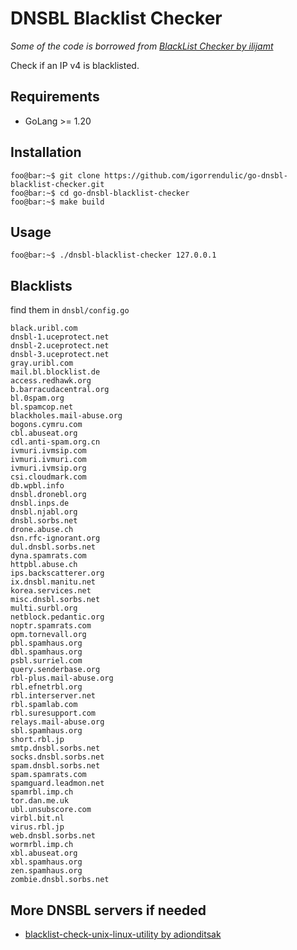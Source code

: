 # DNSBL Blacklist Checker

*Some of the code is borrowed from [BlackList Checker by ilijamt](https://github.com/ilijamt/blacklist-checker)*

Check if an IP v4 is blacklisted. 

## Requirements

- GoLang >= 1.20

## Installation

```console
foo@bar:~$ git clone https://github.com/igorrendulic/go-dnsbl-blacklist-checker.git
foo@bar:~$ cd go-dnsbl-blacklist-checker
foo@bar:~$ make build
```

## Usage

```console
foo@bar:~$ ./dnsbl-blacklist-checker 127.0.0.1
```

## Blacklists

find them in `dnsbl/config.go`

```
black.uribl.com
dnsbl-1.uceprotect.net
dnsbl-2.uceprotect.net
dnsbl-3.uceprotect.net
gray.uribl.com
mail.bl.blocklist.de
access.redhawk.org
b.barracudacentral.org
bl.0spam.org 
bl.spamcop.net
blackholes.mail-abuse.org
bogons.cymru.com
cbl.abuseat.org
cdl.anti-spam.org.cn
ivmuri.ivmsip.com
ivmuri.ivmuri.com
ivmuri.ivmsip.org
csi.cloudmark.com
db.wpbl.info
dnsbl.dronebl.org
dnsbl.inps.de
dnsbl.njabl.org
dnsbl.sorbs.net
drone.abuse.ch
dsn.rfc-ignorant.org
dul.dnsbl.sorbs.net
dyna.spamrats.com
httpbl.abuse.ch
ips.backscatterer.org
ix.dnsbl.manitu.net
korea.services.net
misc.dnsbl.sorbs.net
multi.surbl.org
netblock.pedantic.org
noptr.spamrats.com
opm.tornevall.org
pbl.spamhaus.org
dbl.spamhaus.org
psbl.surriel.com
query.senderbase.org
rbl-plus.mail-abuse.org
rbl.efnetrbl.org
rbl.interserver.net
rbl.spamlab.com
rbl.suresupport.com
relays.mail-abuse.org
sbl.spamhaus.org
short.rbl.jp
smtp.dnsbl.sorbs.net
socks.dnsbl.sorbs.net
spam.dnsbl.sorbs.net
spam.spamrats.com
spamguard.leadmon.net
spamrbl.imp.ch
tor.dan.me.uk
ubl.unsubscore.com
virbl.bit.nl
virus.rbl.jp
web.dnsbl.sorbs.net
wormrbl.imp.ch
xbl.abuseat.org
xbl.spamhaus.org
zen.spamhaus.org
zombie.dnsbl.sorbs.net
```


## More DNSBL servers if needed

- [blacklist-check-unix-linux-utility by adionditsak](https://github.com/adionditsak/blacklist-check-unix-linux-utility)